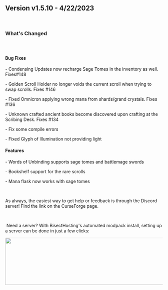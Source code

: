 <h2>Version v1.5.10 - 4/22/2023</h2>
<p>&nbsp;</p>
<h3>What's Changed</h3>
<p><span style="font-size: 1.2rem;">&nbsp;</span></p>
<h4><strong>Bug Fixes</strong></h4>
<p>- Condensing Updates now recharge Sage Tomes in the inventory as well. Fixes#148</p>
<p>- Golden Scroll Holder no longer voids the current scroll when trying to swap scrolls. Fixes #146</p>
<p>- Fixed Omnicron applying wrong mana from shards/grand crystals. Fixes #136</p>
<p>- Unknown crafted ancient books become discovered  upon crafting at the Scribing Desk. Fixes #134</p>
<p>- Fix some compile errors</p>
<p>- Fixed Glyph of Illumination not providing light</p>

<h4><strong>Features</strong></h4>
<p>- Words of Unbinding supports sage tomes and battlemage swords</p>
<p>- Bookshelf support for the rare scrolls</p>
<p>- Mana flask now works with sage tomes</p>
<p>&nbsp;</p>
<p>As always, the easiest way to get help or feedback is through the Discord server! Find the link on the CurseForge page.</p>
<p>&nbsp;</p>
<p>&nbsp;Need a server? With BisectHosting's&nbsp;automated modpack install, setting up a server can be done in just a few clicks:</p>
<p><span style="font-size: 24px;"><a href="https://www.curseforge.com/linkout?remoteUrl=https%253a%252f%252fbisecthosting.com%252fWinDanesz"><img src="https://www.bisecthosting.com/partners/custom-banners/a2f8bf1e-2d39-48c4-a80d-02ef73cdd36c.png" width="900" height="150" /></a></span></p>